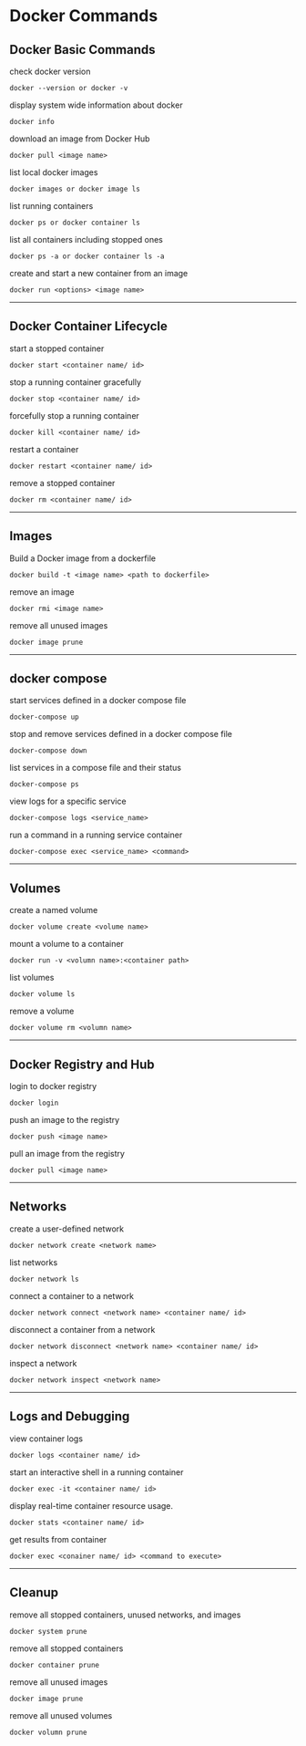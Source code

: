 # Docker Commands

## Docker Basic Commands

check docker version

    docker --version or docker -v

display system wide information about docker

    docker info

download an image from Docker Hub

    docker pull <image name>

list local docker images

    docker images or docker image ls

list running containers

    docker ps or docker container ls

list all containers including stopped ones

    docker ps -a or docker container ls -a

create and start a new container from an image

    docker run <options> <image name>

---
## Docker Container Lifecycle

start a stopped container

    docker start <container name/ id>

stop a running container gracefully

    docker stop <container name/ id>

forcefully stop a running container

    docker kill <container name/ id>

restart a container

    docker restart <container name/ id>

remove a stopped container

    docker rm <container name/ id>

---
## Images

Build a Docker image from a dockerfile

    docker build -t <image name> <path to dockerfile>

remove an image

    docker rmi <image name>

remove all unused images

    docker image prune

---
## docker compose

start services defined in a docker compose file

    docker-compose up

stop and remove services defined in a docker compose file

    docker-compose down

list services in a compose file and their status

    docker-compose ps

view logs for a specific service

    docker-compose logs <service_name>

run a command in a running service container

    docker-compose exec <service_name> <command>

---
## Volumes

create a named volume

    docker volume create <volume name>

mount a volume to a container

    docker run -v <volumn name>:<container path>

list volumes

    docker volume ls

remove a volume

    docker volume rm <volumn name>

---
## Docker Registry and Hub

login to docker registry

    docker login

push an image to the registry

    docker push <image name>

pull an image from the registry

    docker pull <image name>

---
## Networks

create a user-defined network

    docker network create <network name>

list networks

    docker network ls

connect a container to a network

    docker network connect <network name> <container name/ id>

disconnect a container from a network

    docker network disconnect <network name> <container name/ id>

inspect a network

    docker network inspect <network name>

---
## Logs and Debugging

view container logs

    docker logs <container name/ id>

start an interactive shell in a running container

    docker exec -it <container name/ id>

display real-time container resource usage.

    docker stats <container name/ id>

get results from container

    docker exec <conainer name/ id> <command to execute>

---
## Cleanup

remove all stopped containers, unused networks, and images

    docker system prune

remove all stopped containers

    docker container prune

remove all unused images

    docker image prune

remove all unused volumes

    docker volumn prune
